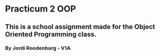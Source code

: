 # Practicum 2 OOP
## This is a school assignment made for the Object Oriented Programming class.
### By Jordi Roodenburg - V1A
